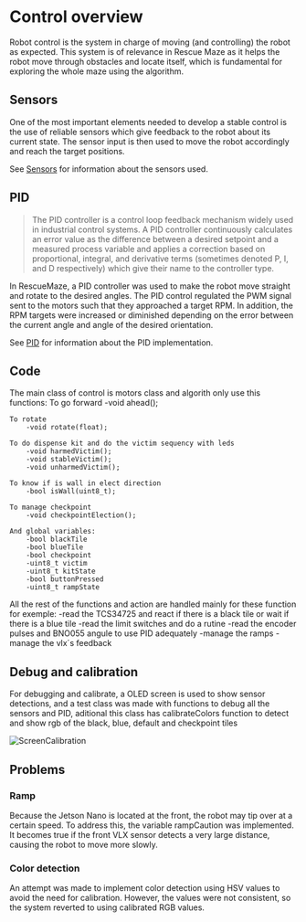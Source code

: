 # Control overview

Robot control is the system in charge of moving (and controlling) the robot as expected.
This system is of relevance in Rescue Maze as it helps the robot move through obstacles and
locate itself, which is fundamental for exploring the whole maze using the algorithm.

## Sensors
One of the most important elements needed to develop a stable control is the use of reliable
sensors which give feedback to the robot about its current state. The sensor input is then 
used to move the robot accordingly and reach the target positions.

See [Sensors](Sensors/index.md) for information about the sensors used.

## PID

>The PID controller is a control loop feedback mechanism widely used in industrial control systems.
A PID controller continuously calculates an error value as the difference between a desired setpoint
and a measured process variable and applies a correction based on proportional, integral, and derivative
terms (sometimes denoted P, I, and D respectively) which give their name to the controller type. 

In RescueMaze, a PID controller was used to make the robot move straight and rotate to the desired angles.
The PID control regulated the PWM signal sent to the motors such that they approached a target RPM.
In addition, the RPM targets were increased or diminished depending on the error between the current angle
and angle of the desired orientation.

See [PID](PID.md) for information about the PID implementation.

## Code

The main class of control is motors class and algorith only use this functions:
    To go forward
        -void ahead();

    To rotate   
        -void rotate(float);

    To do dispense kit and do the victim sequency with leds
        -void harmedVictim();
        -void stableVictim();
        -void unharmedVictim();

    To know if is wall in elect direction
        -bool isWall(uint8_t);

    To manage checkpoint
        -void checkpointElection();
    
    And global variables:
        -bool blackTile
        -bool blueTile
        -bool checkpoint
        -uint8_t victim
        -uint8_t kitState
        -bool buttonPressed
        -uint8_t rampState

All the rest of the functions and action are handled mainly for these function for exemple:
-read the TCS34725 and react if there is a black tile or wait if there is a blue tile
-read the limit switches and do a rutine
-read the encoder pulses and BNO055 angule to use PID adequately
-manage the ramps
-manage the vlx´s feedback

## Debug and calibration 
For debugging and calibrate, a OLED screen is used to show sensor detections, and a test class was made with functions to debug all the sensors and PID, aditional this class has calibrateColors function to detect and show rgb of the black, blue, default and checkpoint tiles

![ScreenCalibration](/assets/maze/screen.jpg)

## Problems

### Ramp

Because the Jetson Nano is located at the front, the robot may tip over at a certain speed. To address this, the variable rampCaution was implemented. It becomes true if the front VLX sensor detects a very large distance, causing the robot to move more slowly.
### Color detection 

An attempt was made to implement color detection using HSV values to avoid the need for calibration. However, the values were not consistent, so the system reverted to using calibrated RGB values.